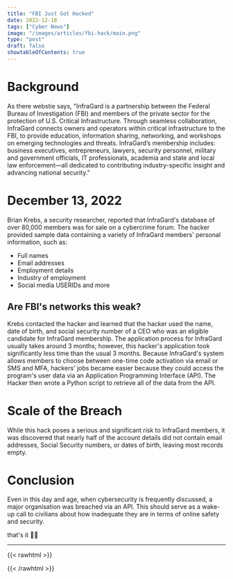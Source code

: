 ```yaml
---
title: "FBI Just Got Hacked"
date: 2022-12-18
tags: ["Cyber News"]
image: "/images/articles/fbi-hack/main.png"
type: "post"
draft: false
showtableOfContents: true
---
```


# Background
As there webstie says, "InfraGard is a partnership between the Federal Bureau of Investigation (FBI) and members of the private sector for the protection of U.S. Critical Infrastructure. Through seamless collaboration, InfraGard connects owners and operators within critical infrastructure to the FBI, to provide education, information sharing, networking, and workshops on emerging technologies and threats. InfraGard’s membership includes: business executives, entrepreneurs, lawyers, security personnel, military and government officials, IT professionals, academia and state and local law enforcement—all dedicated to contributing industry-specific insight and advancing national security."

# December 13, 2022
Brian Krebs, a security researcher, reported that InfraGard's database of over 80,000 members was for sale on a cybercrime forum. The hacker provided sample data containing a variety of InfraGard members' personal information, such as:

- Full names
- Email addresses
- Employment details
- Industry of employment
- Social media USERIDs and more

## Are FBI's networks this weak? 
Krebs contacted the hacker and learned that the hacker used the name, date of birth, and social security number of a CEO who was an eligible candidate for InfraGard membership. The application process for InfraGard usually takes around 3 months; however, this hacker's application took significantly less time than the usual 3 months. Because InfraGard's system allows members to choose between one-time code activation via email or SMS and MFA, hackers' jobs became easier because they could access the program's user data via an Application Programming Interface (API). The Hacker then wrote a Python script to retrieve all of the data from the API.

# Scale of the Breach
While this hack poses a serious and significant risk to InfraGard members, it was discovered that nearly half of the account details did not contain email addresses, Social Security numbers, or dates of birth, leaving most records empty.

# Conclusion
Even in this day and age, when cybersecurity is frequently discussed, a major organisation was breached via an API. This should serve as a wake-up call to civilians about how inadequate they are in terms of online safety and security.


that's it ✌🏽

-------------------------------------------------------------
{{< rawhtml >}} 
<script src="https://utteranc.es/client.js"
        repo="mansoorbarri/website"
        issue-term="title"
        theme="github-dark"
        crossorigin="anonymous"
        async>
</script>
{{< /rawhtml >}}